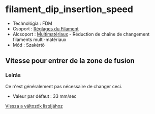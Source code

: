 # filament\_dip\_insertion\_speed

* Technológia : FDM
* Csoport : [Réglages du Filament](../filament_settings/filament_settings.md)
* Alcsoport : [Multimatériaux](../filament_settings/filament_settings.md#multimatériaux) - Réduction de chaîne de changement filaments multi-matériaux
* Mód : Szakértő

## Vitesse pour entrer de la zone de fusion

### Leírás

Ce n'est généralement pas nécessaire de changer ceci.

* Valeur par défaut : 33 mm/sec

[Vissza a változók listájához](variable_list.md)


